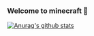 ### Welcome to minecraft 👋
[![Anurag's github stats](https://github-readme-stats.vercel.app/api?username=chenxiujin&show_icons=true&theme=radical&repo=springboot-base,SpringCloudNacosDemo)](https://github.com/anuraghazra/github-readme-stats)
<!--
**chenxiujin/chenxiujin** is a ✨ _special_ ✨ repository because its `README.md` (this file) appears on your GitHub profile.

Here are some ideas to get you started:

- 🔭 I’m currently working on ...
- 🌱 I’m currently learning ...
- 👯 I’m looking to collaborate on ...
- 🤔 I’m looking for help with ...
- 💬 Ask me about ...
- 📫 How to reach me: ...
- 😄 Pronouns: ...
- ⚡ Fun fact: ...
-->
